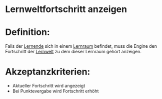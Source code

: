 # Lernweltfortschritt anzeigen


# Definition:

Falls der [Lernende](Lernende-GE.md) sich in einem [Lernraum](Lernraum-GE.md) befindet, muss die Engine den Fortschritt
der [Lernwelt](Lernwelt-GE.md) zu dem dieser Lernraum gehört anzeigen.

# Akzeptanzkriterien:
- Aktueller Fortschritt wird angezeigt
- Bei Punktevergabe wird Fortschritt erhöht